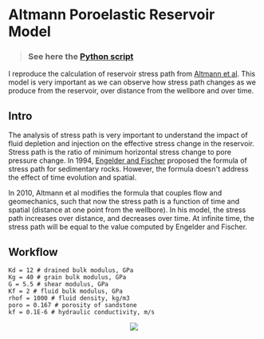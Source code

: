 # Altmann Poroelastic Reservoir Model

> ### See here the [Python script](https://github.com/yohanesnuwara/computational-geophysics/blob/master/altmann2010_poroelasticity.ipynb)

I reproduce the calculation of reservoir stress path from [Altmann et al](https://www.sciencedirect.com/science/article/pii/S136516091000136X). This model is very important as we can observe how stress path changes as we produce from the reservoir, over distance from the wellbore and over time. 

## Intro

The analysis of stress path is very important to understand the impact of fluid depletion and injection on the effective stress change in the reservoir. Stress path is the ratio of minimum horizontal stress change to pore pressure change. In 1994, [Engelder and Fischer](https://www.researchgate.net/publication/249520094_Influence_of_poroelastic_behavior_on_the_magnitude_of_minimum_horizontal_stress_Sh_in_overpressured_parts_of_sedimentary_basins) proposed the formula of stress path for sedimentary rocks. However, the formula doesn't address the effect of time evolution and spatial. 

In 2010, Altmann et al modifies the formula that couples flow and geomechanics, such that now the stress path is a function of time and spatial (distance at one point from the wellbore). In his model, the stress path increases over distance, and decreases over time. At infinite time, the stress path will be equal to the value computed by Engelder and Fischer.

## Workflow

```
Kd = 12 # drained bulk modulus, GPa
Kg = 40 # grain bulk modulus, GPa
G = 5.5 # shear modulus, GPa
Kf = 2 # fluid bulk modulus, GPa
rhof = 1000 # fluid density, kg/m3
poro = 0.167 # porosity of sandstone
kf = 0.1E-6 # hydraulic conductivity, m/s
```

<p align="center">
  <img src="https://user-images.githubusercontent.com/51282928/99690483-cb6af480-2aba-11eb-8920-695045ed3422.png" />
</p>

